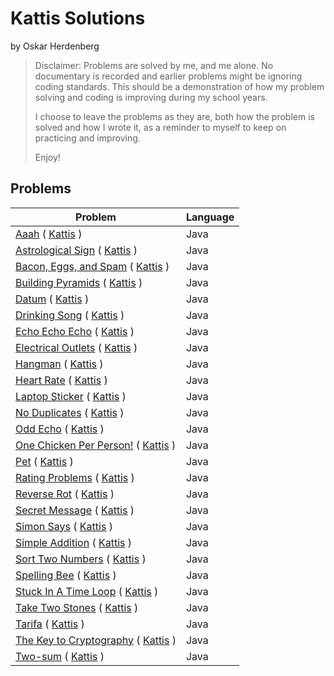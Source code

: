 <h1>Kattis Solutions</h1>

by Oskar Herdenberg

>Disclaimer:
>Problems are solved by me, and me alone.
>No documentary is recorded and earlier problems might be ignoring coding standards.
>This should be a demonstration of how my problem solving and coding is improving during my school years.
>
>I choose to leave the problems as they are, both how the problem is solved and how I wrote it, as a reminder to myself to keep on practicing and improving.
>
>Enjoy!

<H2>Problems</H2>

| Problem                                                                                                                                         | Language |
|-------------------------------------------------------------------------------------------------------------------------------------------------|---------|
| [Aaah](src/Aaah.java) ( [Kattis](https://open.kattis.com/problems/aaah) )                                  | Java    |
| [Astrological Sign](src/AstrologicalSign.java) ( [Kattis](https://open.kattis.com/problems/astrologicalsign) ) | Java    |
| [Bacon, Eggs, and Spam](src/BaconEggsSpam.java) ( [Kattis](https://open.kattis.com/problems/baconeggsandspam) )        | Java    |
| [Building Pyramids](src/BuildingPyramids.java) ( [Kattis](https://open.kattis.com/problems/pyramids) )         | Java    |
| [Datum](src/Datum.java) ( [Kattis](https://open.kattis.com/problems/datum) )                                | Java    |
| [Drinking Song](src/DrinkingSong.java) ( [Kattis](https://open.kattis.com/problems/drinkingsong) )                         | Java    |
| [Echo Echo Echo](src/EchoEchoEcho.java) ( [Kattis](https://open.kattis.com/problems/echoechoecho) )                        | Java    |
| [Electrical Outlets](src/ElectricalOutlets.java) ( [Kattis](https://open.kattis.com/problems/electricaloutlets) )                    | Java    |
| [Hangman](src/Hangman.java) ( [Kattis](https://open.kattis.com/problems/hangman) )                               | Java    |
| [Heart Rate](src/HeartRate.java) ( [Kattis](https://open.kattis.com/problems/heartrate) )                            | Java    |
| [Laptop Sticker](src/LaptopSticker.java) ( [Kattis](https://open.kattis.com/problems/laptopsticker) )                        | Java    |
| [No Duplicates](src/NoDuplicates.java) ( [Kattis](https://open.kattis.com/problems/nodup) )                         | Java    |
| [Odd Echo](src/OddEcho.java) ( [Kattis](https://open.kattis.com/problems/oddecho) )                              | Java    |
| [One Chicken Per Person!](src/OneChickenPerPerson.java) ( [Kattis](https://open.kattis.com/problems/onechicken) )               | Java    |
| [Pet](src/Pet.java) ( [Kattis](https://open.kattis.com/problems/pet) )                                   | Java    |
| [Rating Problems](src/RatingProblems.java) ( [Kattis](https://open.kattis.com/problems/ratingproblems) )                       | Java    |
| [Reverse Rot](src/ReverseRot.java) ( [Kattis](https://open.kattis.com/problems/reverserot) )                           | Java    |
| [Secret Message](src/SecretMessage.java) ( [Kattis](https://open.kattis.com/problems/secretmessage) )                        | Java    |
| [Simon Says](src/SimonSays.java) ( [Kattis](https://open.kattis.com/problems/simonsays) )                            | Java    |
| [Simple Addition](src/SimpleAddition.java) ( [Kattis](https://open.kattis.com/problems/simpleaddition) )                       | Java    |
| [Sort Two Numbers](src/SortTwoNumbers.java) ( [Kattis](https://open.kattis.com/problems/sorttwonumbers) )                      | Java    |
| [Spelling Bee](src/SpellingBee.java) ( [Kattis](https://open.kattis.com/problems/spellingbee) )                          | Java    |
| [Stuck In A Time Loop](src/StuckInATimeLoop.java) ( [Kattis](https://open.kattis.com/problems/timeloop) )                  | Java    |
| [Take Two Stones](src/TakeTwoStones.java) ( [Kattis](https://open.kattis.com/problems/twostones) )                       | Java    |
| [Tarifa](src/Tarifa.java) ( [Kattis](https://open.kattis.com/problems/tarifa) )                                | Java    |
| [The Key to Cryptography](src/TheKeyToCryptography.java) ( [Kattis](https://open.kattis.com/problems/keytocrypto) )               | Java    |
| [Two-sum](src/TwoSum.java) ( [Kattis](https://open.kattis.com/problems/twosum) )                               | Java    |

